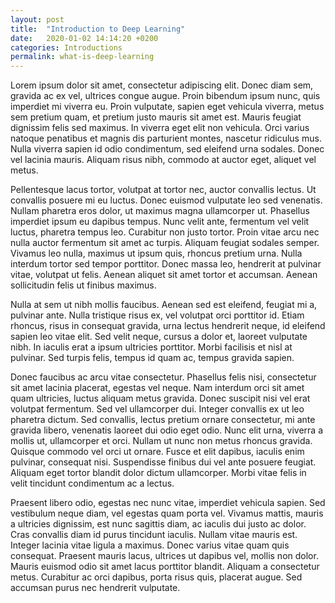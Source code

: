 ```yaml
---
layout: post
title:  "Introduction to Deep Learning"
date:   2020-01-02 14:14:20 +0200
categories: Introductions
permalink: what-is-deep-learning
---
```




Lorem ipsum dolor sit amet, consectetur adipiscing elit. Donec diam sem, gravida ac ex vel, ultrices congue augue. Proin bibendum ipsum nunc, quis imperdiet mi viverra eu. Proin vulputate, sapien eget vehicula viverra, metus sem pretium quam, et pretium justo mauris sit amet est. Mauris feugiat dignissim felis sed maximus. In viverra eget elit non vehicula. Orci varius natoque penatibus et magnis dis parturient montes, nascetur ridiculus mus. Nulla viverra sapien id odio condimentum, sed eleifend urna sodales. Donec vel lacinia mauris. Aliquam risus nibh, commodo at auctor eget, aliquet vel metus.

Pellentesque lacus tortor, volutpat at tortor nec, auctor convallis lectus. Ut convallis posuere mi eu luctus. Donec euismod vulputate leo sed venenatis. Nullam pharetra eros dolor, ut maximus magna ullamcorper ut. Phasellus imperdiet ipsum eu dapibus tempus. Nunc velit ante, fermentum vel velit luctus, pharetra tempus leo. Curabitur non justo tortor. Proin vitae arcu nec nulla auctor fermentum sit amet ac turpis. Aliquam feugiat sodales semper. Vivamus leo nulla, maximus ut ipsum quis, rhoncus pretium urna. Nulla interdum tortor sed tempor porttitor. Donec massa leo, hendrerit at pulvinar vitae, volutpat ut felis. Aenean aliquet sit amet tortor et accumsan. Aenean sollicitudin felis ut finibus maximus.

Nulla at sem ut nibh mollis faucibus. Aenean sed est eleifend, feugiat mi a, pulvinar ante. Nulla tristique risus ex, vel volutpat orci porttitor id. Etiam rhoncus, risus in consequat gravida, urna lectus hendrerit neque, id eleifend sapien leo vitae elit. Sed velit neque, cursus a dolor et, laoreet vulputate nibh. In iaculis erat a ipsum ultricies porttitor. Morbi facilisis et nisl at pulvinar. Sed turpis felis, tempus id quam ac, tempus gravida sapien.

Donec faucibus ac arcu vitae consectetur. Phasellus felis nisi, consectetur sit amet lacinia placerat, egestas vel neque. Nam interdum orci sit amet quam ultricies, luctus aliquam metus gravida. Donec suscipit nisi vel erat volutpat fermentum. Sed vel ullamcorper dui. Integer convallis ex ut leo pharetra dictum. Sed convallis, lectus pretium ornare consectetur, mi ante gravida libero, venenatis laoreet dui odio eget odio. Nunc elit urna, viverra a mollis ut, ullamcorper et orci. Nullam ut nunc non metus rhoncus gravida. Quisque commodo vel orci ut ornare. Fusce et elit dapibus, iaculis enim pulvinar, consequat nisi. Suspendisse finibus dui vel ante posuere feugiat. Aliquam eget tortor blandit dolor dictum ullamcorper. Morbi vitae felis in velit tincidunt condimentum ac a lectus.

Praesent libero odio, egestas nec nunc vitae, imperdiet vehicula sapien. Sed vestibulum neque diam, vel egestas quam porta vel. Vivamus mattis, mauris a ultricies dignissim, est nunc sagittis diam, ac iaculis dui justo ac dolor. Cras convallis diam id purus tincidunt iaculis. Nullam vitae mauris est. Integer lacinia vitae ligula a maximus. Donec varius vitae quam quis consequat. Praesent mauris lacus, ultrices ut dapibus vel, mollis non dolor. Mauris euismod odio sit amet lacus porttitor blandit. Aliquam a consectetur metus. Curabitur ac orci dapibus, porta risus quis, placerat augue. Sed accumsan purus nec hendrerit vulputate. 